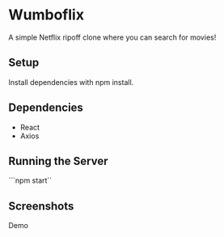 # Wumboflix

A simple Netflix ripoff clone where you can search for movies!

## Setup

Install dependencies with npm install.

## Dependencies
- React
- Axios

## Running the Server
```npm start``

## Screenshots
Demo


